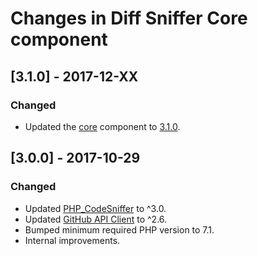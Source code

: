 # Changes in Diff Sniffer Core component

## [3.1.0] - 2017-12-XX

### Changed

* Updated the [core](https://github.com/morozov/diff-sniffer-core) component to [3.1.0](https://github.com/morozov/diff-sniffer-core/releases/tag/3.1.0).

## [3.0.0] - 2017-10-29

### Changed

* Updated [PHP\_CodeSniffer](https://packagist.org/packages/squizlabs/php_codesniffer) to ^3.0.
* Updated [GitHub API Client](https://packagist.org/packages/knplabs/github-api) to ^2.6.
* Bumped minimum required PHP version to 7.1.
* Internal improvements.
